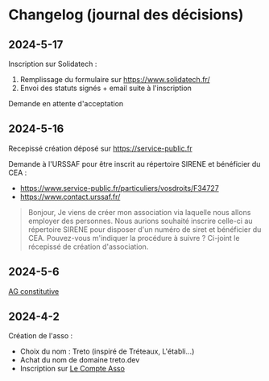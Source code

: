 # Changelog (journal des décisions)

## 2024-5-17

Inscription sur Solidatech :
1. Remplissage du formulaire sur https://www.solidatech.fr/
1. Envoi des statuts signés + email suite à l'inscription

Demande en attente d'acceptation

## 2024-5-16
Recepissé création déposé sur https://service-public.fr

Demande à l'URSSAF pour être inscrit au répertoire SIRENE et bénéficier du CEA :
- https://www.service-public.fr/particuliers/vosdroits/F34727
- https://www.contact.urssaf.fr/

> Bonjour, Je viens de créer mon association via laquelle nous allons employer des personnes. Nous aurions souhaité inscrire celle-ci au répertoire SIRENE pour disposer d'un numéro de siret et bénéficier du CEA. Pouvez-vous m'indiquer la procédure à suivre ? Ci-joint le récepissé de création d'association.

## 2024-5-6
[AG constitutive](./AG-constitutive.md)

## 2024-4-2

Création de l'asso :
- Choix du nom : Treto (inspiré de Tréteaux, L'établi...)
- Achat du nom de domaine treto.dev
- Inscription sur [Le Compte Asso](https://lecompteasso.associations.gouv.fr/)
